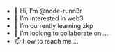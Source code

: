 - 👋 Hi, I’m @node-runn3r      
- 👀 I’m interested in web3
- 🌱 I’m currently learning zkp
- 💞️ I’m looking to collaborate on ...
- 📫 How to reach me ... 

<!---
node-runn3r/node-runn3r is a ✨ special ✨ repository because its `README.md` (this file) appears on your GitHub profile.
You can click the Preview link to take a look at your changes.
--->
